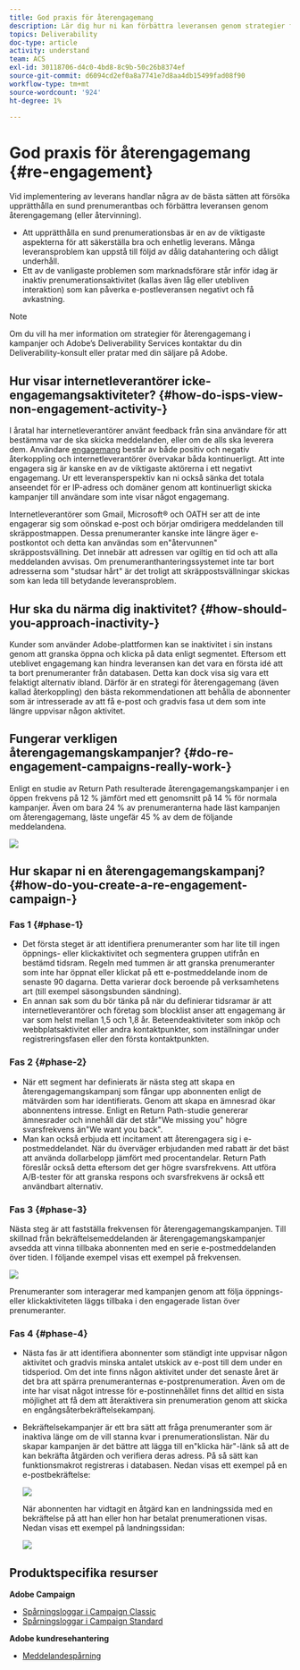 ```yaml
---
title: God praxis för återengagemang
description: Lär dig hur ni kan förbättra leveransen genom strategier för återengagemang.
topics: Deliverability
doc-type: article
activity: understand
team: ACS
exl-id: 30118706-d4c0-4bd8-8c9b-50c26b8374ef
source-git-commit: d6094cd2ef0a8a7741e7d8aa4db15499fad08f90
workflow-type: tm+mt
source-wordcount: '924'
ht-degree: 1%

---
```


# God praxis för återengagemang {#re-engagement}

Vid implementering av leverans handlar några av de bästa sätten att försöka upprätthålla en sund prenumerantbas och förbättra leveransen genom återengagemang (eller återvinning).

* Att upprätthålla en sund prenumerationsbas är en av de viktigaste aspekterna för att säkerställa bra och enhetlig leverans. Många leveransproblem kan uppstå till följd av dålig datahantering och dåligt underhåll.
* Ett av de vanligaste problemen som marknadsförare står inför idag är inaktiv prenumerationsaktivitet (kallas även låg eller utebliven interaktion) som kan påverka e-postleveransen negativt och få avkastning.

>[!NOTE]
>
>Om du vill ha mer information om strategier för återengagemang i kampanjer och Adobe’s Deliverability Services kontaktar du din Deliverability-konsult eller pratar med din säljare på Adobe.

## Hur visar internetleverantörer icke-engagemangsaktiviteter? {#how-do-isps-view-non-engagement-activity-}

I åratal har internetleverantörer använt feedback från sina användare för att bestämma var de ska skicka meddelanden, eller om de alls ska leverera dem. Användare [engagemang](/help/engagement.md) består av både positiv och negativ återkoppling och internetleverantörer övervakar båda kontinuerligt. Att inte engagera sig är kanske en av de viktigaste aktörerna i ett negativt engagemang. Ur ett leveransperspektiv kan ni också sänka det totala anseendet för er IP-adress och domäner genom att kontinuerligt skicka kampanjer till användare som inte visar något engagemang.

Internetleverantörer som Gmail, Microsoft® och OATH ser att de inte engagerar sig som oönskad e-post och börjar omdirigera meddelanden till skräppostmappen. Dessa prenumeranter kanske inte längre äger e-postkontot och detta kan användas som en&quot;återvunnen&quot; skräppostsvällning. Det innebär att adressen var ogiltig en tid och att alla meddelanden avvisas. Om prenumeranthanteringssystemet inte tar bort adresserna som &quot;studsar hårt&quot; är det troligt att skräppostsvällningar skickas som kan leda till betydande leveransproblem.

## Hur ska du närma dig inaktivitet? {#how-should-you-approach-inactivity-}

Kunder som använder Adobe-plattformen kan se inaktivitet i sin instans genom att granska öppna och klicka på data enligt segmentet. Eftersom ett uteblivet engagemang kan hindra leveransen kan det vara en första idé att ta bort prenumeranter från databasen. Detta kan dock visa sig vara ett felaktigt alternativ ibland. Därför är en strategi för återengagemang (även kallad återkoppling) den bästa rekommendationen att behålla de abonnenter som är intresserade av att få e-post och gradvis fasa ut dem som inte längre uppvisar någon aktivitet.

## Fungerar verkligen återengagemangskampanjer? {#do-re-engagement-campaigns-really-work-}

Enligt en studie av Return Path resulterade återengagemangskampanjer i en öppen frekvens på 12 % jämfört med ett genomsnitt på 14 % för normala kampanjer. Även om bara 24 % av prenumeranterna hade läst kampanjen om återengagemang, läste ungefär 45 % av dem de följande meddelandena.

![](../../help/assets/deliverability_implementation_1.png)

## Hur skapar ni en återengagemangskampanj? {#how-do-you-create-a-re-engagement-campaign-}

### Fas 1 {#phase-1}

* Det första steget är att identifiera prenumeranter som har lite till ingen öppnings- eller klickaktivitet och segmentera gruppen utifrån en bestämd tidsram. Regeln med tummen är att granska prenumeranter som inte har öppnat eller klickat på ett e-postmeddelande inom de senaste 90 dagarna. Detta varierar dock beroende på verksamhetens art (till exempel säsongsbunden sändning).
* En annan sak som du bör tänka på när du definierar tidsramar är att internetleverantörer och företag som blocklist anser att engagemang är var som helst mellan 1,5 och 1,8 år. Beteendeaktiviteter som inköp och webbplatsaktivitet eller andra kontaktpunkter, som inställningar under registreringsfasen eller den första kontaktpunkten.

### Fas 2 {#phase-2}

* När ett segment har definierats är nästa steg att skapa en återengagemangskampanj som fångar upp abonnenten enligt de mätvärden som har identifierats. Genom att skapa en ämnesrad ökar abonnentens intresse. Enligt en Return Path-studie genererar ämnesrader och innehåll där det står&quot;We missing you&quot; högre svarsfrekvens än&quot;We want you back&quot;.
* Man kan också erbjuda ett incitament att återengagera sig i e-postmeddelandet. När du överväger erbjudanden med rabatt är det bäst att använda dollarbelopp jämfört med procentandelar. Return Path föreslår också detta eftersom det ger högre svarsfrekvens. Att utföra A/B-tester för att granska respons och svarsfrekvens är också ett användbart alternativ.

### Fas 3 {#phase-3}

Nästa steg är att fastställa frekvensen för återengagemangskampanjen. Till skillnad från bekräftelsemeddelanden är återengagemangskampanjer avsedda att vinna tillbaka abonnenten med en serie e-postmeddelanden över tiden. I följande exempel visas ett exempel på frekvensen.

![](../../help/assets/deliverability_implementation_2.png)

Prenumeranter som interagerar med kampanjen genom att följa öppnings- eller klickaktiviteten läggs tillbaka i den engagerade listan över prenumeranter.

### Fas 4 {#phase-4}

* Nästa fas är att identifiera abonnenter som ständigt inte uppvisar någon aktivitet och gradvis minska antalet utskick av e-post till dem under en tidsperiod. Om det inte finns någon aktivitet under det senaste året är det bra att spärra prenumeranternas e-postprenumeration. Även om de inte har visat något intresse för e-postinnehållet finns det alltid en sista möjlighet att få dem att återaktivera sin prenumeration genom att skicka en engångsåterbekräftelsekampanj.
* Bekräftelsekampanjer är ett bra sätt att fråga prenumeranter som är inaktiva länge om de vill stanna kvar i prenumerationslistan. När du skapar kampanjen är det bättre att lägga till en&quot;klicka här&quot;-länk så att de kan bekräfta åtgärden och verifiera deras adress. På så sätt kan funktionsmakrot registreras i databasen. Nedan visas ett exempel på en e-postbekräftelse:

   ![](../../help/assets/deliverability_implementation_3.png)

   När abonnenten har vidtagit en åtgärd kan en landningssida med en bekräftelse på att han eller hon har betalat prenumerationen visas. Nedan visas ett exempel på landningssidan:

   ![](../../help/assets/deliverability_implementation_4.png)

## Produktspecifika resurser

**Adobe Campaign**

* [Spårningsloggar i Campaign Classic](https://experienceleague.adobe.com/docs/campaign-classic/using/sending-messages/monitoring-deliveries/delivery-dashboard.html#tracking-logs)
* [Spårningsloggar i Campaign Standard](https://experienceleague.adobe.com/docs/campaign-standard/using/testing-and-sending/sending-and-tracking-messages/tracking-messages.html#tracking-logs)

**Adobe kundresehantering**

* [Meddelandespårning](https://experienceleague.adobe.com/docs/journey-optimizer/using/reporting/message-tracking.html)
